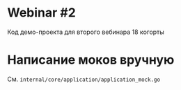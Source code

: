 # Webinar #2

Код демо-проекта для второго вебинара 18 когорты


# Написание моков вручную

См. `internal/core/application/application_mock.go`
